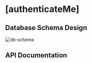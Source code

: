 # [authenticateMe]

## Database Schema Design

![db-schema]

[db-schema]: ./images/example.png

## API Documentation
